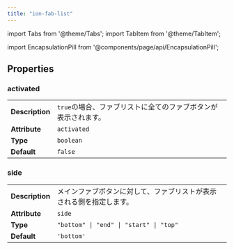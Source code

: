 ```yaml
---
title: "ion-fab-list"
---
```

import Tabs from '@theme/Tabs';
import TabItem from '@theme/TabItem';



import EncapsulationPill from '@components/page/api/EncapsulationPill';

<EncapsulationPill type="shadow" />


  
## Properties


### activated

| | |
| --- | --- |
| **Description** | `true`の場合、ファブリストに全てのファブボタンが表示されます。 |
| **Attribute** | `activated` |
| **Type** | `boolean` |
| **Default** | `false` |



### side

| | |
| --- | --- |
| **Description** | メインファブボタンに対して、ファブリストが表示される側を指定します。 |
| **Attribute** | `side` |
| **Type** | `"bottom" \| "end" \| "start" \| "top"` |
| **Default** | `'bottom'` |


